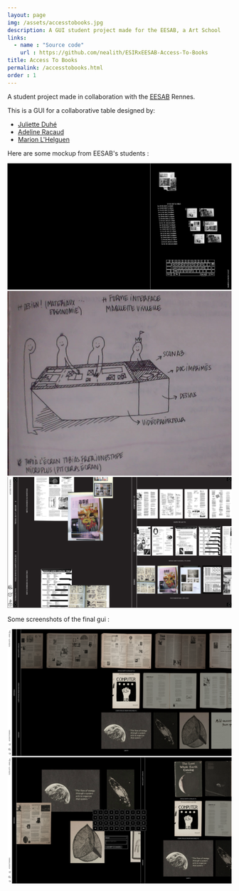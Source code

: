 ```yaml
---
layout: page
img: /assets/accesstobooks.jpg
description: A GUI student project made for the EESAB, a Art School
links:
  - name : "Source code"
    url : https://github.com/nealith/ESIRxEESAB-Access-To-Books
title: Access To Books
permalink: /accesstobooks.html
order : 1
---
```


A student project made in collaboration with the [EESAB](https://www.eesab.fr/) Rennes.

This is a GUI for a collaborative table designed by:

- [Juliette Duhé](http://julietteduhe.com/)
- [Adeline Racaud](https://adeline-racaud.tumblr.com/)
- [Marion L'Helguen](http://marion-lhelguen.fr/)

Here are some mockup from EESAB's students :

![essais1](/images/accesstobooks/essais1-01.jpg)
![draw](/images/accesstobooks/draw.jpg)
![gui](/images/accesstobooks/gui.png)

Some screenshots of the final gui :

![screenshot1](/images/accesstobooks/screenshot1.png)
![screenshot2](/images/accesstobooks/screenshot2.png)
